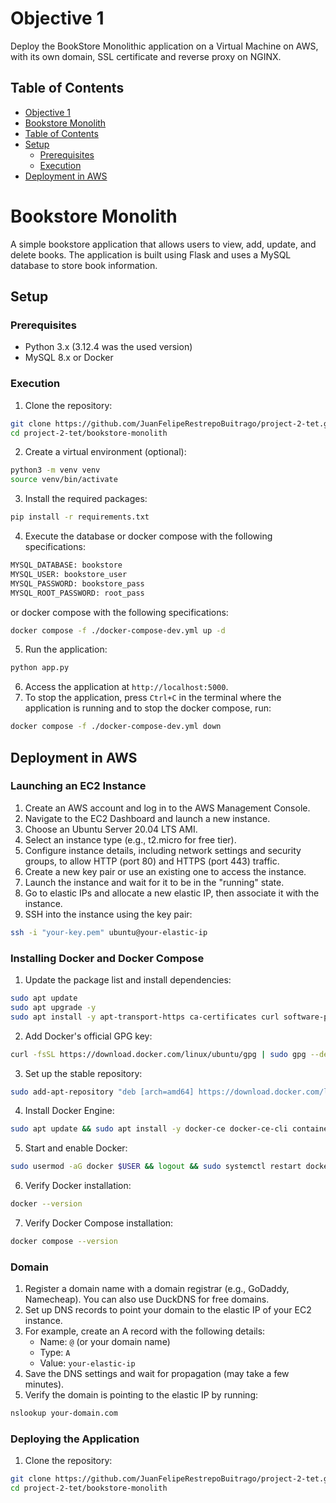 # Objective 1
Deploy the BookStore Monolithic application on a Virtual Machine on AWS, with its own domain, SSL certificate and reverse proxy on NGINX. 

## Table of Contents
- [Objective 1](#objective-1)
- [Bookstore Monolith](#bookstore-monolith)
- [Table of Contents](#table-of-contents)
- [Setup](#setup)
  - [Prerequisites](#prerequisites)
  - [Execution](#execution)
- [Deployment in AWS](#deployment-in-aws)


# Bookstore Monolith
A simple bookstore application that allows users to view, add, update, and delete books. The application is built using Flask and uses a MySQL database to store book information. 

## Setup

### Prerequisites
- Python 3.x (3.12.4 was the used version)
- MySQL 8.x or Docker

### Execution

1. Clone the repository:
```bash
git clone https://github.com/JuanFelipeRestrepoBuitrago/project-2-tet.git
cd project-2-tet/bookstore-monolith
```

2. Create a virtual environment (optional):
```bash
python3 -m venv venv
source venv/bin/activate
```
3. Install the required packages:
```bash
pip install -r requirements.txt
```
4. Execute the database or docker compose with the following specifications:
```bash
MYSQL_DATABASE: bookstore
MYSQL_USER: bookstore_user
MYSQL_PASSWORD: bookstore_pass
MYSQL_ROOT_PASSWORD: root_pass
```
or docker compose with the following specifications:
```bash
docker compose -f ./docker-compose-dev.yml up -d
```
5. Run the application:
```bash
python app.py
```
6. Access the application at `http://localhost:5000`.
7. To stop the application, press `Ctrl+C` in the terminal where the application is running and to stop the docker compose, run:
```bash
docker compose -f ./docker-compose-dev.yml down
```

## Deployment in AWS

### Launching an EC2 Instance

1. Create an AWS account and log in to the AWS Management Console.
2. Navigate to the EC2 Dashboard and launch a new instance.
3. Choose an Ubuntu Server 20.04 LTS AMI.
4. Select an instance type (e.g., t2.micro for free tier).
5. Configure instance details, including network settings and security groups, to allow HTTP (port 80) and HTTPS (port 443) traffic.
6. Create a new key pair or use an existing one to access the instance.
7. Launch the instance and wait for it to be in the "running" state.
8. Go to elastic IPs and allocate a new elastic IP, then associate it with the instance.
9. SSH into the instance using the key pair:
```bash
ssh -i "your-key.pem" ubuntu@your-elastic-ip
```

### Installing Docker and Docker Compose

1. Update the package list and install dependencies:
```bash
sudo apt update
sudo apt upgrade -y
sudo apt install -y apt-transport-https ca-certificates curl software-properties-common
```

2. Add Docker's official GPG key:
```bash
curl -fsSL https://download.docker.com/linux/ubuntu/gpg | sudo gpg --dearmor -o /etc/apt/trusted.gpg.d/docker-archive-keyring.gpg
```
3. Set up the stable repository:
```bash
sudo add-apt-repository "deb [arch=amd64] https://download.docker.com/linux/ubuntu $(lsb_release -cs) stable"
```

4. Install Docker Engine:
```bash
sudo apt update && sudo apt install -y docker-ce docker-ce-cli containerd.io
```
5. Start and enable Docker:
```bash
sudo usermod -aG docker $USER && logout && sudo systemctl restart docker
```
6. Verify Docker installation:
```bash
docker --version
```
7. Verify Docker Compose installation:
```bash
docker compose --version
```

### Domain
1. Register a domain name with a domain registrar (e.g., GoDaddy, Namecheap). You can also use DuckDNS for free domains.
2. Set up DNS records to point your domain to the elastic IP of your EC2 instance.
3. For example, create an A record with the following details:
   - Name: `@` (or your domain name)
   - Type: `A`
   - Value: `your-elastic-ip`
4. Save the DNS settings and wait for propagation (may take a few minutes).
5. Verify the domain is pointing to the elastic IP by running:
```bash
nslookup your-domain.com
```


### Deploying the Application
1. Clone the repository:
```bash
git clone https://github.com/JuanFelipeRestrepoBuitrago/project-2-tet.git
cd project-2-tet/bookstore-monolith
```